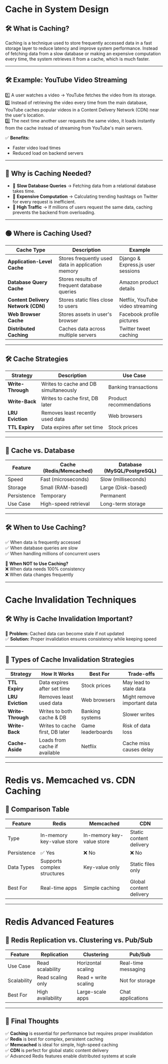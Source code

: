 # Cache in System Design

## 🛠️ What is Caching?
Caching is a technique used to store frequently accessed data in a fast storage layer to reduce latency and improve system performance. Instead of fetching data from a slow database or making an expensive computation every time, the system retrieves it from a cache, which is much faster.

---

## 🛠️ Example: YouTube Video Streaming
1️⃣ A user watches a video → YouTube fetches the video from its storage.  
2️⃣ Instead of retrieving the video every time from the main database, YouTube caches popular videos in a Content Delivery Network (CDN) near the user's location.  
3️⃣ The next time another user requests the same video, it loads instantly from the cache instead of streaming from YouTube's main servers.  

✅ **Benefits:**  
- Faster video load times  
- Reduced load on backend servers  

---

## 🔴 Why is Caching Needed?
- 🚫 **Slow Database Queries** → Fetching data from a relational database takes time.  
- 🚫 **Expensive Computation** → Calculating trending hashtags on Twitter for every request is inefficient.  
- 🚫 **High Traffic** → If millions of users request the same data, caching prevents the backend from overloading.  

---

## 🟢 Where is Caching Used?

| Cache Type | Description | Example |
|------------|-------------|---------|
| **Application-Level Cache** | Stores frequently used data in application memory | Django & Express.js user sessions |
| **Database Query Cache** | Stores results of frequent database queries | Amazon product details |
| **Content Delivery Network (CDN)** | Stores static files close to users | Netflix, YouTube video streaming |
| **Web Browser Cache** | Stores assets in user's browser | Facebook profile pictures |
| **Distributed Caching** | Caches data across multiple servers | Twitter tweet caching |

---

## 🛠️ Cache Strategies

| Strategy | Description | Use Case |
|----------|-------------|----------|
| **Write-Through** | Writes to cache and DB simultaneously | Banking transactions |
| **Write-Back** | Writes to cache first, DB later | Product recommendations |
| **LRU Eviction** | Removes least recently used data | Web browsers |
| **TTL Expiry** | Data expires after set time | Stock prices |

---

## 📌 Cache vs. Database

| Feature | Cache (Redis/Memcached) | Database (MySQL/PostgreSQL) |
|---------|-------------------------|----------------------------|
| Speed | Fast (microseconds) | Slow (milliseconds) |
| Storage | Small (RAM-based) | Large (Disk-based) |
| Persistence | Temporary | Permanent |
| Use Case | High-speed retrieval | Long-term storage |

---

## 🛠️ When to Use Caching?
✅ When data is frequently accessed  
✅ When database queries are slow  
✅ When handling millions of concurrent users  

🚫 **When NOT to Use Caching?**  
❌ When data needs 100% consistency  
❌ When data changes frequently  

---

# Cache Invalidation Techniques

## 🛠️ Why is Cache Invalidation Important?
🚨 **Problem:** Cached data can become stale if not updated  
✅ **Solution:** Proper invalidation ensures consistency while keeping speed  

---

## 🔴 Types of Cache Invalidation Strategies

| Strategy | How It Works | Best For | Trade-offs |
|----------|-------------|----------|------------|
| **TTL Expiry** | Data expires after set time | Stock prices | May lead to stale data |
| **LRU Eviction** | Removes least used data | Web browsers | Might remove important data |
| **Write-Through** | Writes to both cache & DB | Banking systems | Slower writes |
| **Write-Back** | Writes to cache first, DB later | Game leaderboards | Risk of data loss |
| **Cache-Aside** | Loads from cache if available | Netflix | Cache miss causes delay |

---

# Redis vs. Memcached vs. CDN Caching

## 🔹 Comparison Table

| Feature | Redis | Memcached | CDN |
|---------|-------|-----------|-----|
| Type | In-memory key-value store | In-memory key-value store | Static content delivery |
| Persistence | ✅ Yes | ❌ No | ❌ No |
| Data Types | Supports complex structures | Key-value only | Static files only |
| Best For | Real-time apps | Simple caching | Global content delivery |

---

# Redis Advanced Features

## 🔹 Redis Replication vs. Clustering vs. Pub/Sub

| Feature | Replication | Clustering | Pub/Sub |
|---------|-------------|------------|---------|
| Use Case | Read scalability | Horizontal scaling | Real-time messaging |
| Scalability | Read scaling only | Read + write scaling | Not for storage |
| Best For | High availability | Large-scale apps | Chat applications |

---

## 📌 Final Thoughts
✅ **Caching** is essential for performance but requires proper invalidation  
✅ **Redis** is best for complex, persistent caching  
✅ **Memcached** is ideal for simple, high-speed caching  
✅ **CDN** is perfect for global static content delivery  
✅ Advanced Redis features enable distributed systems at scale  
